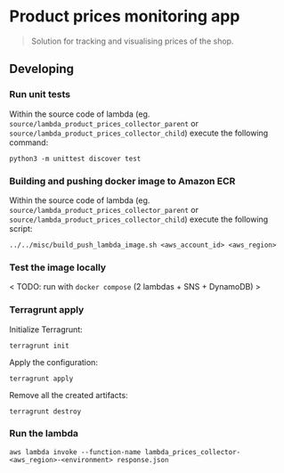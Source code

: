 # Product prices monitoring app
> Solution for tracking and visualising prices of the shop.

## Developing

### Run unit tests
Within the source code of lambda (eg. `source/lambda_product_prices_collector_parent` or
`source/lambda_product_prices_collector_child`) execute the following command:
```shell
python3 -m unittest discover test
```

### Building and pushing docker image to Amazon ECR
Within the source code of lambda (eg. `source/lambda_product_prices_collector_parent` or
`source/lambda_product_prices_collector_child`) execute the following script:
```shell
../../misc/build_push_lambda_image.sh <aws_account_id> <aws_region>
```

### Test the image locally
< TODO: run with `docker compose` (2 lambdas + SNS + DynamoDB) >

### Terragrunt apply
Initialize Terragrunt:
```shell
terragrunt init
```
Apply the configuration:
```shell
terragrunt apply
```
Remove all the created artifacts:
```shell
terragrunt destroy
```

### Run the lambda
```shell
aws lambda invoke --function-name lambda_prices_collector-<aws_region>-<environment> response.json
```
